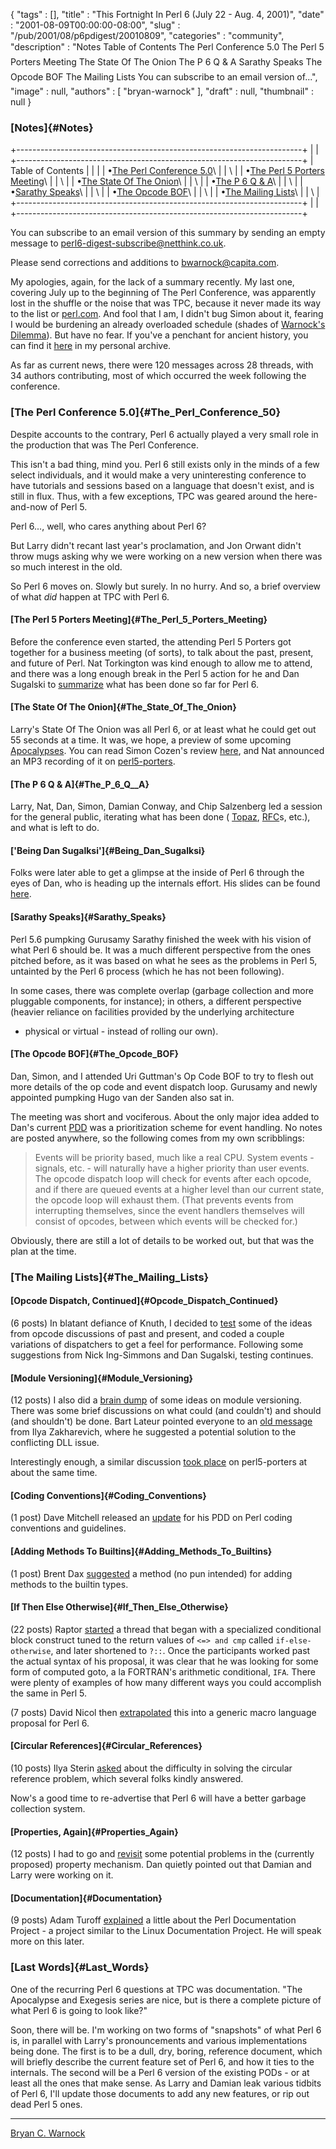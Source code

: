 {
   "tags" : [],
   "title" : "This Fortnight In Perl 6 (July 22 - Aug. 4, 2001)",
   "date" : "2001-08-09T00:00:00-08:00",
   "slug" : "/pub/2001/08/p6pdigest/20010809",
   "categories" : "community",
   "description" : "Notes Table of Contents &#149;The Perl Conference 5.0 &#149;The Perl 5 Porters Meeting &#149;The State Of The Onion &#149;The P 6 Q &amp; A &#149;Sarathy Speaks &#149;The Opcode BOF &#149;The Mailing Lists You can subscribe to an email version of...",
   "image" : null,
   "authors" : [
      "bryan-warnock"
   ],
   "draft" : null,
   "thumbnail" : null
}





### [Notes]{#Notes}

+-----------------------------------------------------------------------+
|                                                                       |
+-----------------------------------------------------------------------+
| Table of Contents                                                     |
|                                                                       |
| •[The Perl Conference 5.0](#The_Perl_Conference_50)\                  |
| \                                                                     |
| •[The Perl 5 Porters Meeting](#The_Perl_5_Porters_Meeting)\           |
| \                                                                     |
| •[The State Of The Onion](#The_State_Of_The_Onion)\                   |
| \                                                                     |
| •[The P 6 Q & A](#The_P_6_Q__A)\                                      |
| \                                                                     |
| •[Sarathy Speaks](#Sarathy_Speaks)\                                   |
| \                                                                     |
| •[The Opcode BOF](#The_Opcode_BOF)\                                   |
| \                                                                     |
| •[The Mailing Lists](#The_Mailing_Lists)\                             |
| \                                                                     |
+-----------------------------------------------------------------------+
|                                                                       |
+-----------------------------------------------------------------------+

You can subscribe to an email version of this summary by sending an
empty message to <perl6-digest-subscribe@netthink.co.uk>.

Please send corrections and additions to <bwarnock@capita.com>.

My apologies, again, for the lack of a summary recently. My last one,
covering July up to the beginning of The Perl Conference, was apparently
lost in the shuffle or the noise that was TPC, because it never made its
way to the list or [perl.com](/). And fool that I am, I didn't bug Simon
about it, fearing I would be burdening an already overloaded schedule
(shades of [Warnock's
Dilemma](http://members.home.com/bcwarno/Misc/dilemma.html)). But have
no fear. If you've a penchant for ancient history, you can find it
[here](http://members.home.com/bcwarno/Perl6/digests/perl6_200107_02.html)
in my personal archive.

As far as current news, there were 120 messages across 28 threads, with
34 authors contributing, most of which occurred the week following the
conference.

### [The Perl Conference 5.0]{#The_Perl_Conference_50}

Despite accounts to the contrary, Perl 6 actually played a very small
role in the production that was The Perl Conference.

This isn't a bad thing, mind you. Perl 6 still exists only in the minds
of a few select individuals, and it would make a very uninteresting
conference to have tutorials and sessions based on a language that
doesn't exist, and is still in flux. Thus, with a few exceptions, TPC
was geared around the here-and-now of Perl 5.

Perl 6..., well, who cares anything about Perl 6?

But Larry didn't recant last year's proclamation, and Jon Orwant didn't
throw mugs asking why we were working on a new version when there was so
much interest in the old.

So Perl 6 moves on. Slowly but surely. In no hurry. And so, a brief
overview of what *did* happen at TPC with Perl 6.

#### [The Perl 5 Porters Meeting]{#The_Perl_5_Porters_Meeting}

Before the conference even started, the attending Perl 5 Porters got
together for a business meeting (of sorts), to talk about the past,
present, and future of Perl. Nat Torkington was kind enough to allow me
to attend, and there was a long enough break in the Perl 5 action for he
and Dan Sugalski to
[summarize](http://archive.develooper.com/perl5-porters@perl.org/msg61438.html)
what has been done so far for Perl 6.

#### [The State Of The Onion]{#The_State_Of_The_Onion}

Larry's State Of The Onion was all Perl 6, or at least what he could get
out 55 seconds at a time. It was, we hope, a preview of some upcoming
[Apocalypses](http://dev.perl.org/perl6/apocalypse/). You can read Simon
Cozen's review [here](/pub/a/2001/07/25/onion.html), and Nat announced
an MP3 recording of it on
[perl5-porters](http://archive.develooper.com/perl5-porters@perl.org/msg61850.html).

#### [The P 6 Q & A]{#The_P_6_Q__A}

Larry, Nat, Dan, Simon, Damian Conway, and Chip Salzenberg led a session
for the general public, iterating what has been done (
[Topaz](http://dev.perl.org/perl6/talks/),
[RFC](http://dev.perl.org/rfc/)s, etc.), and what is left to do.

#### ['Being Dan Sugalksi']{#Being_Dan_Sugalksi}

Folks were later able to get a glimpse at the inside of Perl 6 through
the eyes of Dan, who is heading up the internals effort. His slides can
be found [here](http://dev.perl.org/perl6/talks/).

#### [Sarathy Speaks]{#Sarathy_Speaks}

Perl 5.6 pumpking Gurusamy Sarathy finished the week with his vision of
what Perl 6 should be. It was a much different perspective from the ones
pitched before, as it was based on what he sees as the problems in Perl
5, untainted by the Perl 6 process (which he has not been following).

In some cases, there was complete overlap (garbage collection and more
pluggable components, for instance); in others, a different perspective
(heavier reliance on facilities provided by the underlying architecture
- physical or virtual - instead of rolling our own).

#### [The Opcode BOF]{#The_Opcode_BOF}

Dan, Simon, and I attended Uri Guttman's Op Code BOF to try to flesh out
more details of the op code and event dispatch loop. Gurusamy and newly
appointed pumpking Hugo van der Sanden also sat in.

The meeting was short and vociferous. About the only major idea added to
Dan's current
[PDD](http://archive.develooper.com/perl6-internals@perl.org/msg03343.html)
was a prioritization scheme for event handling. No notes are posted
anywhere, so the following comes from my own scribblings:

> Events will be priority based, much like a real CPU. System events -
> signals, etc. - will naturally have a higher priority than user
> events. The opcode dispatch loop will check for events after each
> opcode, and if there are queued events at a higher level than our
> current state, the opcode loop will exhaust them. (That prevents
> events from interrupting themselves, since the event handlers
> themselves will consist of opcodes, between which events will be
> checked for.)

Obviously, there are still a lot of details to be worked out, but that
was the plan at the time.

### [The Mailing Lists]{#The_Mailing_Lists}

#### [Opcode Dispatch, Continued]{#Opcode_Dispatch_Continued}

(6 posts) In blatant defiance of Knuth, I decided to
[test](http://archive.develooper.com/perl6-internals@perl.org/msg03361.html)
some of the ideas from opcode discussions of past and present, and coded
a couple variations of dispatchers to get a feel for performance.
Following some suggestions from Nick Ing-Simmons and Dan Sugalski,
testing continues.

#### [Module Versioning]{#Module_Versioning}

(12 posts) I also did a [brain
dump](http://archive.develooper.com/perl6-internals@perl.org/msg03359.html)
of some ideas on module versioning. There was some brief discussions on
what could (and couldn't) and should (and shouldn't) be done. Bart
Lateur pointed everyone to an [old
message](http://groups.google.com/groups?as_umsgid=8sverk%244k3%241%40charm.magnus.acs.ohio-state.edu)
from Ilya Zakharevich, where he suggested a potential solution to the
conflicting DLL issue.

Interestingly enough, a similar discussion [took
place](http://archive.develooper.com/perl5-porters@perl.org/msg61897.html)
on perl5-porters at about the same time.

#### [Coding Conventions]{#Coding_Conventions}

(1 post) Dave Mitchell released an
[update](http://archive.develooper.com/perl6-internals@perl.org/msg03372.html)
for his PDD on Perl coding conventions and guidelines.

#### [Adding Methods To Builtins]{#Adding_Methods_To_Builtins}

(1 post) Brent Dax
[suggested](http://archive.develooper.com/perl6-language@perl.org/msg07929.html)
a method (no pun intended) for adding methods to the builtin types.

#### [If Then Else Otherwise]{#If_Then_Else_Otherwise}

(22 posts) Raptor
[started](http://archive.develooper.com/perl6-language@perl.org/msg07930.html)
a thread that began with a specialized conditional block construct tuned
to the return values of `<=> and cmp` called `if-else-otherwise`, and
later shortened to `?::`. Once the participants worked past the actual
syntax of his proposal, it was clear that he was looking for some form
of computed goto, a la FORTRAN's arithmetic conditional, `IFA`. There
were plenty of examples of how many different ways you could accomplish
the same in Perl 5.

(7 posts) David Nicol then
[extrapolated](http://archive.develooper.com/perl6-language@perl.org/msg07966.html)
this into a generic macro language proposal for Perl 6.

#### [Circular References]{#Circular_References}

(10 posts) Ilya Sterin
[asked](http://archive.develooper.com/perl6-language@perl.org/msg07962.html)
about the difficulty in solving the circular reference problem, which
several folks kindly answered.

Now's a good time to re-advertise that Perl 6 will have a better garbage
collection system.

#### [Properties, Again]{#Properties_Again}

(12 posts) I had to go and
[revisit](http://archive.develooper.com/perl6-language@perl.org/msg07975.html)
some potential problems in the (currently proposed) property mechanism.
Dan quietly pointed out that Damian and Larry were working on it.

#### [Documentation]{#Documentation}

(9 posts) Adam Turoff
[explained](http://archive.develooper.com/perl6-meta@perl.org/msg00965.html)
a little about the Perl Documentation Project - a project similar to the
Linux Documentation Project. He will speak more on this later.

### [Last Words]{#Last_Words}

One of the recurring Perl 6 questions at TPC was documentation. "The
Apocalypse and Exegesis series are nice, but is there a complete picture
of what Perl 6 is going to look like?"

Soon, there will be. I'm working on two forms of "snapshots" of what
Perl 6 is, in parallel with Larry's pronouncements and various
implementations being done. The first is to be a dull, dry, boring,
reference document, which will briefly describe the current feature set
of Perl 6, and how it ties to the internals. The second will be a Perl 6
version of the existing PODs - or at least all the ones that make sense.
As Larry and Damian leak various tidbits of Perl 6, I'll update those
documents to add any new features, or rip out dead Perl 5 ones.

------------------------------------------------------------------------

[Bryan C. Warnock](mailto:bwarnock@capita.com)


